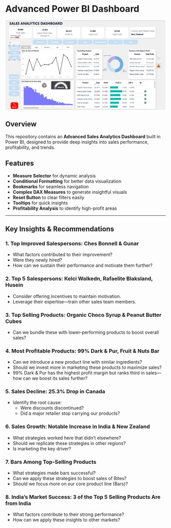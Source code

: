 # **Advanced Power BI Dashboard**

![Sales Analytics PowerBI ](https://github.com/fuhadabdulla/powerbi-sales-analytics/blob/c7592ca0108cbd04863cc4bb50bf24519e251ccd/Sales%20Analytics%20PowerBI%20Screenshot.png)


## Overview

This repository contains an **Advanced Sales Analytics Dashboard** built in Power BI, designed to provide deep insights into sales performance, profitability, and trends.

## **Features**

- **Measure Selector** for dynamic analysis
- **Conditional Formatting** for better data visualization
- **Bookmarks** for seamless navigation
- **Complex DAX Measures** to generate insightful visuals
- **Reset Button** to clear filters easily
- **Tooltips** for quick insights
- **Profitability Analysis** to identify high-profit areas

---

## **Key Insights & Recommendations**

### 1. **Top Improved Salespersons: Ches Bonnell & Gunar**
   - What factors contributed to their improvement?
   - Were they newly hired?
   - How can we sustain their performance and motivate them further?

### 2. **Top 5 Salespersons: Kelci Walkedn, Rafaelite Blaksland, Husein**
   - Consider offering incentives to maintain motivation.
   - Leverage their expertise—train other sales team members.

### 3. **Top Selling Products: Organic Choco Syrup & Peanut Butter Cubes**
   - Can we bundle these with lower-performing products to boost overall sales?

### 4. **Most Profitable Products: 99% Dark & Pur, Fruit & Nuts Bar**
   - Can we introduce a new product line with similar ingredients?
   - Should we invest more in marketing these products to maximize sales?
   - 99% Dark & Pur has the highest profit margin but ranks third in sales—how can we boost its sales further?

### 5. **Sales Decline: 25.3% Drop in Canada**
   - Identify the root cause:
     - Were discounts discontinued?
     - Did a major retailer stop carrying our products?

### 6. **Sales Growth: Notable Increase in India & New Zealand**
   - What strategies worked here that didn’t elsewhere?
   - Should we replicate these strategies in other regions?
   - Is marketing the key driver?

### 7. **Bars Among Top-Selling Products**
   - What strategies made bars successful?
   - Can we apply these strategies to boost sales of Bites?
   - Should we focus more on our core product line (Bars)?

### 8. **India’s Market Success: 3 of the Top 5 Selling Products Are from India**
   - What factors contribute to their strong performance?
   - How can we apply these insights to other markets?

